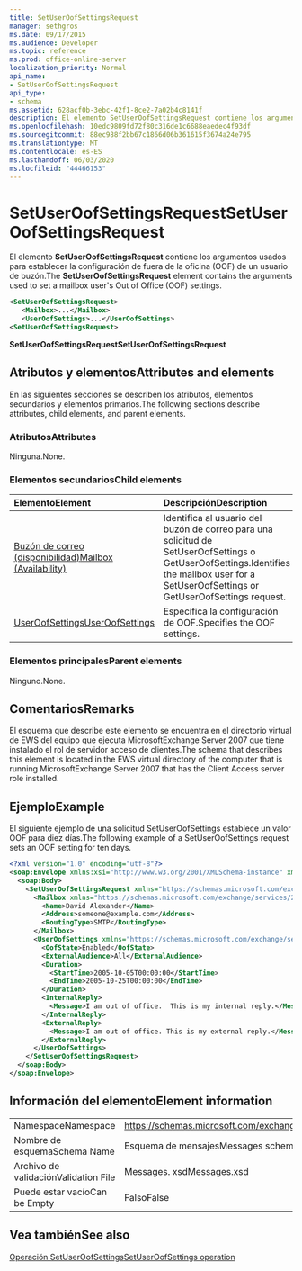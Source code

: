 ```yaml
---
title: SetUserOofSettingsRequest
manager: sethgros
ms.date: 09/17/2015
ms.audience: Developer
ms.topic: reference
ms.prod: office-online-server
localization_priority: Normal
api_name:
- SetUserOofSettingsRequest
api_type:
- schema
ms.assetid: 628acf0b-3ebc-42f1-8ce2-7a02b4c8141f
description: El elemento SetUserOofSettingsRequest contiene los argumentos usados para establecer la configuración de fuera de la oficina (OOF) de un usuario de buzón.
ms.openlocfilehash: 10edc9809fd72f80c316de1c6688eaedec4f93df
ms.sourcegitcommit: 88ec988f2bb67c1866d06b361615f3674a24e795
ms.translationtype: MT
ms.contentlocale: es-ES
ms.lasthandoff: 06/03/2020
ms.locfileid: "44466153"
---
```

# <a name="setuseroofsettingsrequest"></a><span data-ttu-id="62680-103">SetUserOofSettingsRequest</span><span class="sxs-lookup"><span data-stu-id="62680-103">SetUserOofSettingsRequest</span></span>

<span data-ttu-id="62680-104">El elemento **SetUserOofSettingsRequest** contiene los argumentos usados para establecer la configuración de fuera de la oficina (OOF) de un usuario de buzón.</span><span class="sxs-lookup"><span data-stu-id="62680-104">The **SetUserOofSettingsRequest** element contains the arguments used to set a mailbox user's Out of Office (OOF) settings.</span></span> 
  
```xml
<SetUserOofSettingsRequest>
   <Mailbox>...</Mailbox>
   <UserOofSettings>...</UserOofSettings>
<SetUserOofSettingsRequest>
```

 <span data-ttu-id="62680-105">**SetUserOofSettingsRequest**</span><span class="sxs-lookup"><span data-stu-id="62680-105">**SetUserOofSettingsRequest**</span></span>
## <a name="attributes-and-elements"></a><span data-ttu-id="62680-106">Atributos y elementos</span><span class="sxs-lookup"><span data-stu-id="62680-106">Attributes and elements</span></span>

<span data-ttu-id="62680-107">En las siguientes secciones se describen los atributos, elementos secundarios y elementos primarios.</span><span class="sxs-lookup"><span data-stu-id="62680-107">The following sections describe attributes, child elements, and parent elements.</span></span>
  
### <a name="attributes"></a><span data-ttu-id="62680-108">Atributos</span><span class="sxs-lookup"><span data-stu-id="62680-108">Attributes</span></span>

<span data-ttu-id="62680-109">Ninguna.</span><span class="sxs-lookup"><span data-stu-id="62680-109">None.</span></span>
  
### <a name="child-elements"></a><span data-ttu-id="62680-110">Elementos secundarios</span><span class="sxs-lookup"><span data-stu-id="62680-110">Child elements</span></span>

|<span data-ttu-id="62680-111">**Elemento**</span><span class="sxs-lookup"><span data-stu-id="62680-111">**Element**</span></span>|<span data-ttu-id="62680-112">**Descripción**</span><span class="sxs-lookup"><span data-stu-id="62680-112">**Description**</span></span>|
|:-----|:-----|
|[<span data-ttu-id="62680-113">Buzón de correo (disponibilidad)</span><span class="sxs-lookup"><span data-stu-id="62680-113">Mailbox (Availability)</span></span>](mailbox-availability.md) <br/> |<span data-ttu-id="62680-114">Identifica al usuario del buzón de correo para una solicitud de SetUserOofSettings o GetUserOofSettings.</span><span class="sxs-lookup"><span data-stu-id="62680-114">Identifies the mailbox user for a SetUserOofSettings or GetUserOofSettings request.</span></span>  <br/> |
|[<span data-ttu-id="62680-115">UserOofSettings</span><span class="sxs-lookup"><span data-stu-id="62680-115">UserOofSettings</span></span>](useroofsettings.md) <br/> |<span data-ttu-id="62680-116">Especifica la configuración de OOF.</span><span class="sxs-lookup"><span data-stu-id="62680-116">Specifies the OOF settings.</span></span>  <br/> |
   
### <a name="parent-elements"></a><span data-ttu-id="62680-117">Elementos principales</span><span class="sxs-lookup"><span data-stu-id="62680-117">Parent elements</span></span>

<span data-ttu-id="62680-118">Ninguno.</span><span class="sxs-lookup"><span data-stu-id="62680-118">None.</span></span>
  
## <a name="remarks"></a><span data-ttu-id="62680-119">Comentarios</span><span class="sxs-lookup"><span data-stu-id="62680-119">Remarks</span></span>

<span data-ttu-id="62680-120">El esquema que describe este elemento se encuentra en el directorio virtual de EWS del equipo que ejecuta MicrosoftExchange Server 2007 que tiene instalado el rol de servidor acceso de clientes.</span><span class="sxs-lookup"><span data-stu-id="62680-120">The schema that describes this element is located in the EWS virtual directory of the computer that is running MicrosoftExchange Server 2007 that has the Client Access server role installed.</span></span>
  
## <a name="example"></a><span data-ttu-id="62680-121">Ejemplo</span><span class="sxs-lookup"><span data-stu-id="62680-121">Example</span></span>

<span data-ttu-id="62680-122">El siguiente ejemplo de una solicitud SetUserOofSettings establece un valor OOF para diez días.</span><span class="sxs-lookup"><span data-stu-id="62680-122">The following example of a SetUserOofSettings request sets an OOF setting for ten days.</span></span>
  
```xml
<?xml version="1.0" encoding="utf-8"?>
<soap:Envelope xmlns:xsi="http://www.w3.org/2001/XMLSchema-instance" xmlns:xsd="http://www.w3.org/2001/XMLSchema" xmlns:soap="http://schemas.xmlsoap.org/soap/envelope/">
  <soap:Body>
    <SetUserOofSettingsRequest xmlns="https://schemas.microsoft.com/exchange/services/2006/messages">
      <Mailbox xmlns="https://schemas.microsoft.com/exchange/services/2006/types">
        <Name>David Alexander</Name>
        <Address>someone@example.com</Address>
        <RoutingType>SMTP</RoutingType>
      </Mailbox>
      <UserOofSettings xmlns="https://schemas.microsoft.com/exchange/services/2006/types">
        <OofState>Enabled</OofState>
        <ExternalAudience>All</ExternalAudience>
        <Duration>
          <StartTime>2005-10-05T00:00:00</StartTime>
          <EndTime>2005-10-25T00:00:00</EndTime>
        </Duration>
        <InternalReply>
          <Message>I am out of office.  This is my internal reply.</Message>
        </InternalReply>
        <ExternalReply>
          <Message>I am out of office. This is my external reply.</Message>
        </ExternalReply>
      </UserOofSettings>
    </SetUserOofSettingsRequest>
  </soap:Body>
</soap:Envelope>
```

## <a name="element-information"></a><span data-ttu-id="62680-123">Información del elemento</span><span class="sxs-lookup"><span data-stu-id="62680-123">Element information</span></span>

|||
|:-----|:-----|
|<span data-ttu-id="62680-124">Namespace</span><span class="sxs-lookup"><span data-stu-id="62680-124">Namespace</span></span>  <br/> |https://schemas.microsoft.com/exchange/services/2006/messages  <br/> |
|<span data-ttu-id="62680-125">Nombre de esquema</span><span class="sxs-lookup"><span data-stu-id="62680-125">Schema Name</span></span>  <br/> |<span data-ttu-id="62680-126">Esquema de mensajes</span><span class="sxs-lookup"><span data-stu-id="62680-126">Messages schema</span></span>  <br/> |
|<span data-ttu-id="62680-127">Archivo de validación</span><span class="sxs-lookup"><span data-stu-id="62680-127">Validation File</span></span>  <br/> |<span data-ttu-id="62680-128">Messages. xsd</span><span class="sxs-lookup"><span data-stu-id="62680-128">Messages.xsd</span></span>  <br/> |
|<span data-ttu-id="62680-129">Puede estar vacío</span><span class="sxs-lookup"><span data-stu-id="62680-129">Can be Empty</span></span>  <br/> |<span data-ttu-id="62680-130">Falso</span><span class="sxs-lookup"><span data-stu-id="62680-130">False</span></span>  <br/> |
   
## <a name="see-also"></a><span data-ttu-id="62680-131">Vea también</span><span class="sxs-lookup"><span data-stu-id="62680-131">See also</span></span>



[<span data-ttu-id="62680-132">Operación SetUserOofSettings</span><span class="sxs-lookup"><span data-stu-id="62680-132">SetUserOofSettings operation</span></span>](setuseroofsettings-operation.md)

